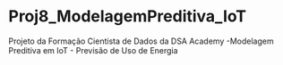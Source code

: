 # Proj8_ModelagemPreditiva_IoT
Projeto da Formação Cientista de Dados da DSA Academy -Modelagem Preditiva em IoT - Previsão de Uso de Energia
